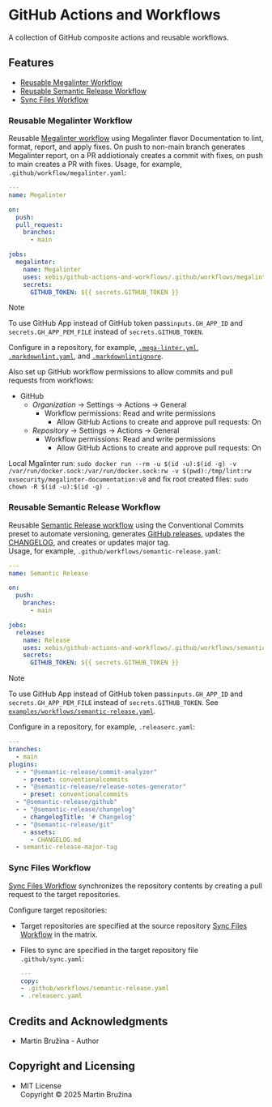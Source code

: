# GitHub Actions and Workflows

A collection of GitHub composite actions and reusable workflows.

## Features

- [Reusable Megalinter Workflow](#reusable-megalinter-workflow)
- [Reusable Semantic Release Workflow](#reusable-semantic-release-workflow)
- [Sync Files Workflow](#sync-files-workflow)

### Reusable Megalinter Workflow

Reusable [Megalinter workflow](.github/workflows/megalinter.yaml) using Megalinter flavor Documentation to lint, format, report, and apply fixes. On push to non-main branch generates Megalinter report, on a PR addiotionaly creates a commit with fixes, on push to main creates a PR with fixes.
Usage, for example, `.github/workflow/megalinter.yaml`:

```yaml
---
name: Megalinter

on:
  push:
  pull_request:
    branches:
      - main

jobs:
  megalinter:
    name: Megalinter
    uses: xebis/github-actions-and-workflows/.github/workflows/megalinter.yaml@v0
    secrets:
      GITHUB_TOKEN: ${{ secrets.GITHUB_TOKEN }}
```

> [!note]
> To use GitHub App instead of GitHub token pass`inputs.GH_APP_ID` and `secrets.GH_APP_PEM_FILE` instead of `secrets.GITHUB_TOKEN`.

Configure in a repository, for example, [`.mega-linter.yml`](.mega-linter.yml), [`.markdownlint.yaml`](.markdownlint.yaml), and [`.markdownlintignore`](.markdownlintignore).

Also set up GitHub workflow permissions to allow commits and pull requests from workflows:

- GitHub
  - _Organization_ -> Settings -> Actions -> General
    - Workflow permissions: Read and write permissions
      - Allow GitHub Actions to create and approve pull requests: On
  - _Repository_ -> Settings -> Actions -> General
    - Workflow permissions: Read and write permissions
      - Allow GitHub Actions to create and approve pull requests: On

Local Mgalinter run: `sudo docker run --rm -u $(id -u):$(id -g) -v /var/run/docker.sock:/var/run/docker.sock:rw -v $(pwd):/tmp/lint:rw oxsecurity/megalinter-documentation:v8` and fix root created files: `sudo chown -R $(id -u):$(id -g) .`

### Reusable Semantic Release Workflow

Reusable [Semantic Release workflow](.github/workflows/semantic-release.yaml) using the Conventional Commits preset to automate versioning, generates [GitHub releases](https://github.com/xebis/github-actions-and-workflows/releases), updates the [CHANGELOG](CHANGELOG.md), and creates or updates major tag.  
Usage, for example, `.github/workflows/semantic-release.yaml`:

```yaml
---
name: Semantic Release

on:
  push:
    branches:
      - main

jobs:
  release:
    name: Release
    uses: xebis/github-actions-and-workflows/.github/workflows/semantic-release.yaml@v0
    secrets:
      GITHUB_TOKEN: ${{ secrets.GITHUB_TOKEN }}
```

> [!note]
> To use GitHub App instead of GitHub token pass`inputs.GH_APP_ID` and `secrets.GH_APP_PEM_FILE` instead of `secrets.GITHUB_TOKEN`. See [`examples/workflows/semantic-release.yaml`](examples/workflows/semantic-release.yaml).

Configure in a repository, for example, `.releaserc.yaml`:

```yaml
---
branches:
  - main
plugins:
  - - "@semantic-release/commit-analyzer"
    - preset: conventionalcommits
  - - "@semantic-release/release-notes-generator"
    - preset: conventionalcommits
  - "@semantic-release/github"
  - - "@semantic-release/changelog"
    - changelogTitle: '# Changelog'
  - - "@semantic-release/git"
    - assets:
      - CHANGELOG.md
  - semantic-release-major-tag
```

### Sync Files Workflow

[Sync Files Workflow](.github/workflows/sync-files.yaml) synchronizes the repository contents by creating a pull request to the target repositories.

Configure target repositories:

- Target repositories are specified at the source repository [Sync Files Workflow](.github/workflows/sync-files.yaml) in the matrix.
- Files to sync are specified in the target repository file `.github/sync.yaml`:

  ```yaml
  ---
  copy:
  - .github/workflows/semantic-release.yaml
  - .releaserc.yaml
  ```

## Credits and Acknowledgments

- Martin Bružina - Author

## Copyright and Licensing

- MIT License  
  Copyright © 2025 Martin Bružina
